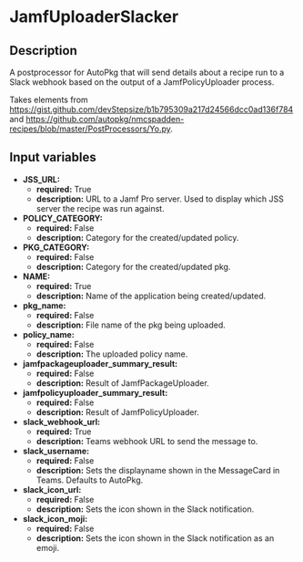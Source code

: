 # JamfUploaderSlacker

## Description

A postprocessor for AutoPkg that will send details about a recipe run to a Slack webhook based on the output of a JamfPolicyUploader process.

Takes elements from https://gist.github.com/devStepsize/b1b795309a217d24566dcc0ad136f784 and https://github.com/autopkg/nmcspadden-recipes/blob/master/PostProcessors/Yo.py.

## Input variables

- **JSS_URL:**
  - **required:** True
  - **description:** URL to a Jamf Pro server. Used to display which JSS server the recipe was run against.
- **POLICY_CATEGORY:**
  - **required:** False
  - **description:** Category for the created/updated policy.
- **PKG_CATEGORY:**
  - **required:** False
  - **description:** Category for the created/updated pkg.
- **NAME:**
  - **required:** True
  - **description:** Name of the application being created/updated.
- **pkg_name:**
  - **required:** False
  - **description:** File name of the pkg being uploaded.
- **policy_name:**
  - **required:** False
  - **description:** The uploaded policy name.
- **jamfpackageuploader_summary_result:**
  - **required:** False
  - **description:** Result of JamfPackageUploader.
- **jamfpolicyuploader_summary_result:**
  - **required:** False
  - **description:** Result of JamfPolicyUploader.
- **slack_webhook_url:**
  - **required:** True
  - **description:** Teams webhook URL to send the message to.
- **slack_username:**
  - **required:** False
  - **description:** Sets the displayname shown in the MessageCard in Teams. Defaults to AutoPkg.
- **slack_icon_url:**
  - **required:** False
  - **description:** Sets the icon shown in the Slack notification.
- **slack_icon_moji:**
  - **required:** False
  - **description:** Sets the icon shown in the Slack notification as an emoji.
